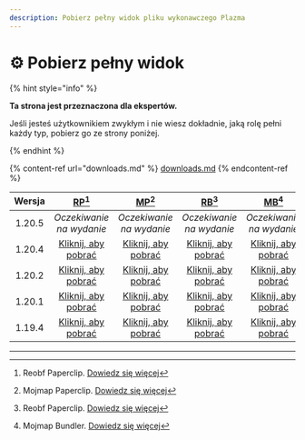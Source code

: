```yaml
---
description: Pobierz pełny widok pliku wykonawczego Plazma
---
```


# ⚙️ Pobierz pełny widok

{% hint style="info" %}

**Ta strona jest przeznaczona dla ekspertów.**

Jeśli jesteś użytkownikiem zwykłym i nie wiesz dokładnie, jaką rolę pełni każdy typ,
pobierz go ze strony poniżej.

{% endhint %}

{% content-ref url="downloads.md" %}
[downloads.md](downloads.md)
{% endcontent-ref %}

| Wersja |                                                           [RP](#user-content-fn-1)[^1]                                                          |                                                           [MP](#user-content-fn-2)[^2]                                                           |                                                          [RB](#user-content-fn-3)[^3]                                                         |                                                          [MB](#user-content-fn-4)[^4]                                                          |
| :----: | :---------------------------------------------------------------------------------------------------------------------------------------------: | :----------------------------------------------------------------------------------------------------------------------------------------------: | :-------------------------------------------------------------------------------------------------------------------------------------------: | :--------------------------------------------------------------------------------------------------------------------------------------------: |
| 1.20.5 |                                                             _Oczekiwanie na wydanie_                                                            |                                                             _Oczekiwanie na wydanie_                                                             |                                                            _Oczekiwanie na wydanie_                                                           |                                                            _Oczekiwanie na wydanie_                                                            |
| 1.20.4 | [Kliknij, aby pobrać](https://github.com/PlazmaMC/Plazma/releases/download/build/1.20.4/latest/plazma-paperclip-1.20.4-R0.1-SNAPSHOT-reobf.jar) | [Kliknij, aby pobrać](https://github.com/PlazmaMC/Plazma/releases/download/build/1.20.4/latest/plazma-paperclip-1.20.4-R0.1-SNAPSHOT-mojmap.jar) | [Kliknij, aby pobrać](https://github.com/PlazmaMC/Plazma/releases/download/build/1.20.4/latest/plazma-bundler-1.20.4-R0.1-SNAPSHOT-reobf.jar) | [Kliknij, aby pobrać](https://github.com/PlazmaMC/Plazma/releases/download/build/1.20.4/latest/plazma-bundler-1.20.4-R0.1-SNAPSHOT-mojmap.jar) |
| 1.20.2 | [Kliknij, aby pobrać](https://github.com/PlazmaMC/Plazma/releases/download/build/1.20.2/latest/plazma-paperclip-1.20.2-R0.1-SNAPSHOT-reobf.jar) | [Kliknij, aby pobrać](https://github.com/PlazmaMC/Plazma/releases/download/build/1.20.2/latest/plazma-paperclip-1.20.2-R0.1-SNAPSHOT-mojmap.jar) | [Kliknij, aby pobrać](https://github.com/PlazmaMC/Plazma/releases/download/build/1.20.2/latest/plazma-bundler-1.20.2-R0.1-SNAPSHOT-reobf.jar) | [Kliknij, aby pobrać](https://github.com/PlazmaMC/Plazma/releases/download/build/1.20.2/latest/plazma-bundler-1.20.2-R0.1-SNAPSHOT-mojmap.jar) |
| 1.20.1 | [Kliknij, aby pobrać](https://github.com/PlazmaMC/Plazma/releases/download/build/1.20.1/latest/plazma-paperclip-1.20.1-R0.1-SNAPSHOT-reobf.jar) | [Kliknij, aby pobrać](https://github.com/PlazmaMC/Plazma/releases/download/build/1.20.1/latest/plazma-paperclip-1.20.1-R0.1-SNAPSHOT-mojmap.jar) | [Kliknij, aby pobrać](https://github.com/PlazmaMC/Plazma/releases/download/build/1.20.1/latest/plazma-bundler-1.20.1-R0.1-SNAPSHOT-reobf.jar) | [Kliknij, aby pobrać](https://github.com/PlazmaMC/Plazma/releases/download/build/1.20.1/latest/plazma-bundler-1.20.1-R0.1-SNAPSHOT-mojmap.jar) |
| 1.19.4 | [Kliknij, aby pobrać](https://github.com/PlazmaMC/Plazma/releases/download/build/1.19.4/latest/plazma-paperclip-1.19.4-R0.1-SNAPSHOT-reobf.jar) | [Kliknij, aby pobrać](https://github.com/PlazmaMC/Plazma/releases/download/build/1.19.4/latest/plazma-paperclip-1.19.4-R0.1-SNAPSHOT-mojmap.jar) | [Kliknij, aby pobrać](https://github.com/PlazmaMC/Plazma/releases/download/build/1.19.4/latest/plazma-bundler-1.19.4-R0.1-SNAPSHOT-reobf.jar) | [Kliknij, aby pobrać](https://github.com/PlazmaMC/Plazma/releases/download/build/1.19.4/latest/plazma-bundler-1.19.4-R0.1-SNAPSHOT-mojmap.jar) |

<!-- TODO: Migrate to Plazma REST API

https://dl.plazmamc.org/<version>/<type> (https://api.plazmamc.org/v1/download/...)

- type: Bit (ab) -> 00(RP) 01(MP) 10(RB) 11(MB)
    - a: is bundler
    - b: is mojmap

| 1.20.4 | [클릭하여 다운로드](https://dl.plazmamc.org/1.20.4/0) | [클릭하여 다운로드](https://dl.plazmamc.org/1.20.4/1) | [클릭하여 다운로드](https://dl.plazmamc.org/1.20.4/2) | [클릭하여 다운로드](https://dl.plazmamc.org/1.20.4/3) |
| 1.20.2 | [클릭하여 다운로드](https://dl.plazmamc.org/1.20.2/0) | [클릭하여 다운로드](https://dl.plazmamc.org/1.20.2/1) | [클릭하여 다운로드](https://dl.plazmamc.org/1.20.2/2) | [클릭하여 다운로드](https://dl.plazmamc.org/1.20.2/3) |
| 1.20.1 | [클릭하여 다운로드](https://dl.plazmamc.org/1.20.1/0) | [클릭하여 다운로드](https://dl.plazmamc.org/1.20.1/1) | [클릭하여 다운로드](https://dl.plazmamc.org/1.20.1/2) | [클릭하여 다운로드](https://dl.plazmamc.org/1.20.1/3) |
| 1.19.4 | [클릭하여 다운로드](https://dl.plazmamc.org/1.19.4/0) | [클릭하여 다운로드](https://dl.plazmamc.org/1.19.4/1) | [클릭하여 다운로드](https://dl.plazmamc.org/1.19.4/2) | [클릭하여 다운로드](https://dl.plazmamc.org/1.19.4/3) |
-->

***

[^1]: Reobf Paperclip. [Dowiedz się więcej](../administration/getting-started#id-2)

[^2]: Mojmap Paperclip. [Dowiedz się więcej](../administration/getting-started#id-2)

[^3]: Reobf Paperclip. [Dowiedz się więcej](../administration/getting-started#id-2)

[^4]: Mojmap Bundler. [Dowiedz się więcej](../administration/getting-started#id-2)
